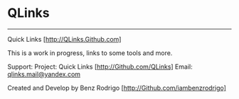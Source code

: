 # QLinks
-------------------------------
Quick Links [http://QLinks.Github.com]

This is a work in progress, links to some tools and more.

Support:
  Project: Quick Links [http://Github.com/QLinks]
  Email: qlinks.mail@yandex.com
  
 Created and Develop by Benz Rodrigo [http://Github.com/iambenzrodrigo]
